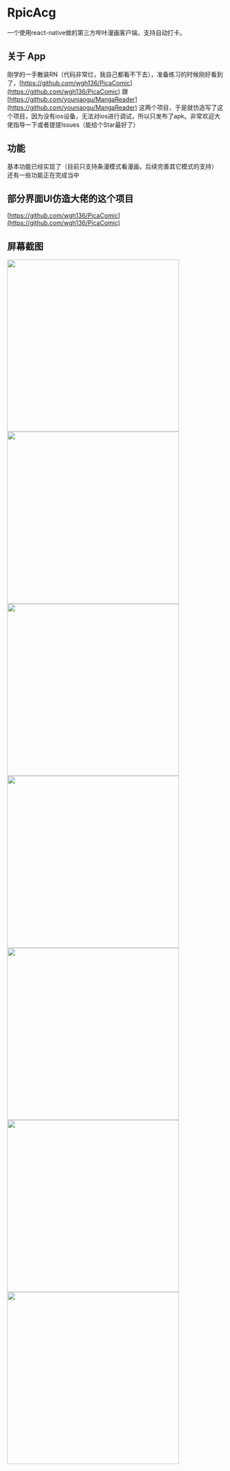 # RpicAcg
一个使用react-native做的第三方哔咔漫画客户端，支持自动打卡。

## 关于 App
刚学的一手散装RN（代码非常烂，我自己都看不下去），准备练习的时候刚好看到了，[https://github.com/wgh136/PicaComic](https://github.com/wgh136/PicaComic) 跟 [https://github.com/youniaogu/MangaReader](https://github.com/youniaogu/MangaReader) 这两个项目，于是就仿造写了这个项目，因为没有ios设备，无法对ios进行调试，所以只发布了apk。非常欢迎大佬指导一下或者提提Issues（能给个Star最好了）

## 功能
基本功能已经实现了（目前只支持条漫模式看漫画，后续完善其它模式的支持）
还有一些功能正在完成当中

## 部分界面UI仿造大佬的这个项目
[https://github.com/wgh136/PicaComic](https://github.com/wgh136/PicaComic)

## 屏幕截图
<img src="screenshots/1.png" style="width: 400px"><img src="screenshots/2.png" style="width: 400px"><img src="screenshots/3.png" style="width: 400px"><img src="screenshots/4.png" style="width: 400px"><img src="screenshots/5.png" style="width: 400px"><img src="screenshots/6.png" style="width: 400px"><img src="screenshots/7.png" style="width: 400px">
